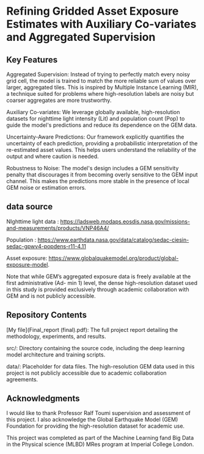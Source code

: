 # Refining Gridded Asset Exposure Estimates with Auxiliary Co-variates and Aggregated Supervision

## Key Features

Aggregated Supervision: Instead of trying to perfectly match every noisy grid cell, the model is trained to match the more reliable sum of values over larger, aggregated tiles. This is inspired by Multiple Instance Learning (MIR), a technique suited for problems where high-resolution labels are noisy but coarser aggregates are more trustworthy.

Auxiliary Co-variates: We leverage globally available, high-resolution datasets for nighttime light intensity (Lit) and population count (Pop) to guide the model's predictions and reduce its dependence on the GEM data.

Uncertainty-Aware Predictions: Our framework explicitly quantifies the uncertainty of each prediction, providing a probabilistic interpretation of the re-estimated asset values. This helps users understand the reliability of the output and where caution is needed.

Robustness to Noise: The model's design includes a GEM sensitivity penalty that discourages it from becoming overly sensitive to the GEM input channel. This makes the predictions more stable in the presence of local GEM noise or estimation errors.


## data source
NIghttime light data : https://ladsweb.modaps.eosdis.nasa.gov/missions-and-measurements/products/VNP46A4/

Population : https://www.earthdata.nasa.gov/data/catalog/sedac-ciesin-sedac-gpwv4-popdens-r11-4.11

Asset exposure: https://www.globalquakemodel.org/product/global-exposure-model. 

Note that while GEM’s aggregated exposure data is freely available at the first administrative (Ad-
min 1) level, the dense high-resolution dataset used in this study is provided exclusively through
academic collaboration with GEM and is not publicly accessible.

## Repository Contents

[My file](Final_report (final).pdf): The full project report detailing the methodology, experiments, and results.

src/: Directory containing the source code, including the deep learning model architecture and training scripts.

data/: Placeholder for data files. The high-resolution GEM data used in this project is not publicly accessible due to academic collaboration agreements.


## Acknowledgments
I would like to thank Professor Ralf Toumi supervision and assessment of this project. I also acknowledge the Global Earthquake Model (GEM) Foundation for providing the high-resolution dataset for academic use.

This project was completed as part of the Machine Learning fand Big Data in the Physical science (MLBD) MRes program at Imperial College London.
